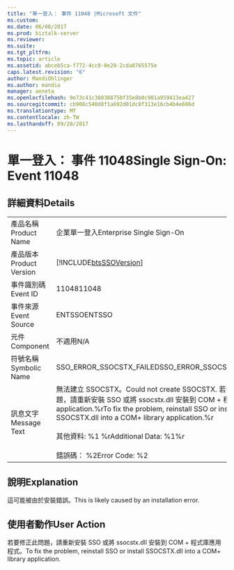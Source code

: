 ```yaml
---
title: "單一登入： 事件 11048 |Microsoft 文件"
ms.custom: 
ms.date: 06/08/2017
ms.prod: biztalk-server
ms.reviewer: 
ms.suite: 
ms.tgt_pltfrm: 
ms.topic: article
ms.assetid: abceb5ca-f772-4cc8-8e20-2cda8765575e
caps.latest.revision: "6"
author: MandiOhlinger
ms.author: mandia
manager: anneta
ms.openlocfilehash: 9e73c41c380388750f35e8b0c901a959413ea427
ms.sourcegitcommit: cb908c540d8f1a692d01dc8f313e16cb4b4e696d
ms.translationtype: MT
ms.contentlocale: zh-TW
ms.lasthandoff: 09/20/2017
---
```

# <a name="single-sign-on-event-11048"></a><span data-ttu-id="77e87-102">單一登入： 事件 11048</span><span class="sxs-lookup"><span data-stu-id="77e87-102">Single Sign-On: Event 11048</span></span>
## <a name="details"></a><span data-ttu-id="77e87-103">詳細資料</span><span class="sxs-lookup"><span data-stu-id="77e87-103">Details</span></span>  
  
|||  
|-|-|  
|<span data-ttu-id="77e87-104">產品名稱</span><span class="sxs-lookup"><span data-stu-id="77e87-104">Product Name</span></span>|<span data-ttu-id="77e87-105">企業單一登入</span><span class="sxs-lookup"><span data-stu-id="77e87-105">Enterprise Single Sign-On</span></span>|  
|<span data-ttu-id="77e87-106">產品版本</span><span class="sxs-lookup"><span data-stu-id="77e87-106">Product Version</span></span>|[!INCLUDE[btsSSOVersion](../includes/btsssoversion-md.md)]|  
|<span data-ttu-id="77e87-107">事件識別碼</span><span class="sxs-lookup"><span data-stu-id="77e87-107">Event ID</span></span>|<span data-ttu-id="77e87-108">11048</span><span class="sxs-lookup"><span data-stu-id="77e87-108">11048</span></span>|  
|<span data-ttu-id="77e87-109">事件來源</span><span class="sxs-lookup"><span data-stu-id="77e87-109">Event Source</span></span>|<span data-ttu-id="77e87-110">ENTSSO</span><span class="sxs-lookup"><span data-stu-id="77e87-110">ENTSSO</span></span>|  
|<span data-ttu-id="77e87-111">元件</span><span class="sxs-lookup"><span data-stu-id="77e87-111">Component</span></span>|<span data-ttu-id="77e87-112">不適用</span><span class="sxs-lookup"><span data-stu-id="77e87-112">N/A</span></span>|  
|<span data-ttu-id="77e87-113">符號名稱</span><span class="sxs-lookup"><span data-stu-id="77e87-113">Symbolic Name</span></span>|<span data-ttu-id="77e87-114">SSO_ERROR_SSOCSTX_FAILED</span><span class="sxs-lookup"><span data-stu-id="77e87-114">SSO_ERROR_SSOCSTX_FAILED</span></span>|  
|<span data-ttu-id="77e87-115">訊息文字</span><span class="sxs-lookup"><span data-stu-id="77e87-115">Message Text</span></span>|<span data-ttu-id="77e87-116">無法建立 SSOCSTX。</span><span class="sxs-lookup"><span data-stu-id="77e87-116">Could not create SSOCSTX.</span></span> <span data-ttu-id="77e87-117">若要修正此問題，請重新安裝 SSO 或將 ssocstx.dll 安裝到 COM + 程式庫 application.%r</span><span class="sxs-lookup"><span data-stu-id="77e87-117">To fix the problem, reinstall SSO or install SSOCSTX.dll into a COM+ library application.%r</span></span><br /><br /> <span data-ttu-id="77e87-118">其他資料: %1 %r</span><span class="sxs-lookup"><span data-stu-id="77e87-118">Additional Data: %1%r</span></span><br /><br /> <span data-ttu-id="77e87-119">錯誤碼： %2</span><span class="sxs-lookup"><span data-stu-id="77e87-119">Error Code: %2</span></span>|  
  
## <a name="explanation"></a><span data-ttu-id="77e87-120">說明</span><span class="sxs-lookup"><span data-stu-id="77e87-120">Explanation</span></span>  
 <span data-ttu-id="77e87-121">這可能被由於安裝錯誤。</span><span class="sxs-lookup"><span data-stu-id="77e87-121">This is likely caused by an installation error.</span></span>  
  
## <a name="user-action"></a><span data-ttu-id="77e87-122">使用者動作</span><span class="sxs-lookup"><span data-stu-id="77e87-122">User Action</span></span>  
 <span data-ttu-id="77e87-123">若要修正此問題，請重新安裝 SSO 或將 ssocstx.dll 安裝到 COM + 程式庫應用程式。</span><span class="sxs-lookup"><span data-stu-id="77e87-123">To fix the problem, reinstall SSO or install SSOCSTX.dll into a COM+ library application.</span></span>